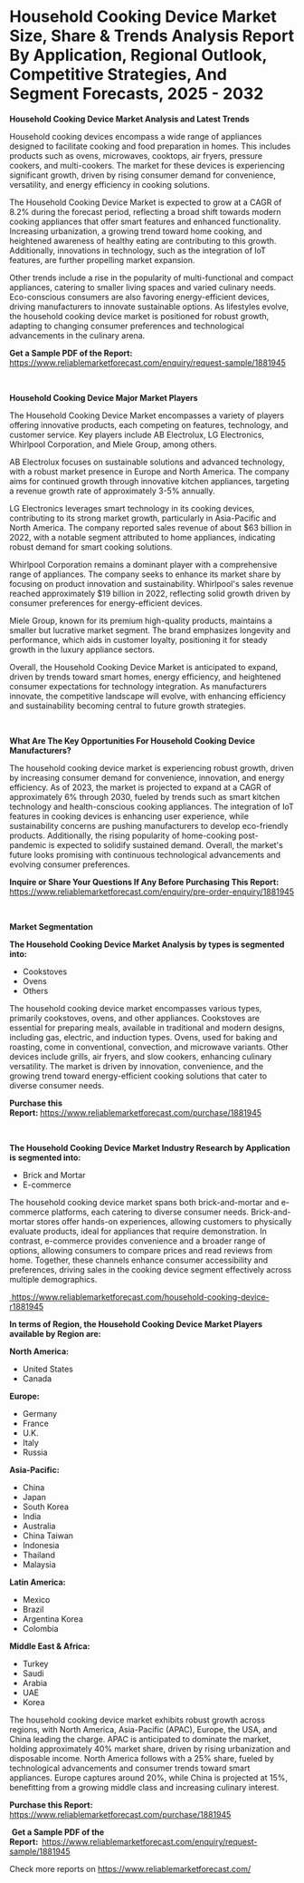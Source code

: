 <p><h1>Household Cooking Device Market Size, Share & Trends Analysis Report By Application, Regional Outlook, Competitive Strategies, And Segment Forecasts, 2025 - 2032</h1></p><p><strong>Household Cooking Device Market Analysis and Latest Trends</strong></p>
<p><p>Household cooking devices encompass a wide range of appliances designed to facilitate cooking and food preparation in homes. This includes products such as ovens, microwaves, cooktops, air fryers, pressure cookers, and multi-cookers. The market for these devices is experiencing significant growth, driven by rising consumer demand for convenience, versatility, and energy efficiency in cooking solutions.</p><p>The Household Cooking Device Market is expected to grow at a CAGR of 8.2% during the forecast period, reflecting a broad shift towards modern cooking appliances that offer smart features and enhanced functionality. Increasing urbanization, a growing trend toward home cooking, and heightened awareness of healthy eating are contributing to this growth. Additionally, innovations in technology, such as the integration of IoT features, are further propelling market expansion.</p><p>Other trends include a rise in the popularity of multi-functional and compact appliances, catering to smaller living spaces and varied culinary needs. Eco-conscious consumers are also favoring energy-efficient devices, driving manufacturers to innovate sustainable options. As lifestyles evolve, the household cooking device market is positioned for robust growth, adapting to changing consumer preferences and technological advancements in the culinary arena.</p></p>
<p><strong>Get a Sample PDF of the Report:&nbsp;</strong> <a href="https://www.reliablemarketforecast.com/enquiry/request-sample/1881945?utm_campaign=2853&utm_medium=2&utm_source=Github&utm_content=ia&utm_term=06042025&utm_id=household-cooking-device">https://www.reliablemarketforecast.com/enquiry/request-sample/1881945</a></p>
<p>&nbsp;</p>
<p><strong>Household Cooking Device Major Market Players</strong></p>
<p><p>The Household Cooking Device Market encompasses a variety of players offering innovative products, each competing on features, technology, and customer service. Key players include AB Electrolux, LG Electronics, Whirlpool Corporation, and Miele Group, among others.</p><p>AB Electrolux focuses on sustainable solutions and advanced technology, with a robust market presence in Europe and North America. The company aims for continued growth through innovative kitchen appliances, targeting a revenue growth rate of approximately 3-5% annually.</p><p>LG Electronics leverages smart technology in its cooking devices, contributing to its strong market growth, particularly in Asia-Pacific and North America. The company reported sales revenue of about $63 billion in 2022, with a notable segment attributed to home appliances, indicating robust demand for smart cooking solutions.</p><p>Whirlpool Corporation remains a dominant player with a comprehensive range of appliances. The company seeks to enhance its market share by focusing on product innovation and sustainability. Whirlpool's sales revenue reached approximately $19 billion in 2022, reflecting solid growth driven by consumer preferences for energy-efficient devices.</p><p>Miele Group, known for its premium high-quality products, maintains a smaller but lucrative market segment. The brand emphasizes longevity and performance, which aids in customer loyalty, positioning it for steady growth in the luxury appliance sectors.</p><p>Overall, the Household Cooking Device Market is anticipated to expand, driven by trends toward smart homes, energy efficiency, and heightened consumer expectations for technology integration. As manufacturers innovate, the competitive landscape will evolve, with enhancing efficiency and sustainability becoming central to future growth strategies.</p></p>
<p>&nbsp;</p>
<p><strong>What Are The Key Opportunities For Household Cooking Device Manufacturers?</strong></p>
<p><p>The household cooking device market is experiencing robust growth, driven by increasing consumer demand for convenience, innovation, and energy efficiency. As of 2023, the market is projected to expand at a CAGR of approximately 6% through 2030, fueled by trends such as smart kitchen technology and health-conscious cooking appliances. The integration of IoT features in cooking devices is enhancing user experience, while sustainability concerns are pushing manufacturers to develop eco-friendly products. Additionally, the rising popularity of home-cooking post-pandemic is expected to solidify sustained demand. Overall, the market's future looks promising with continuous technological advancements and evolving consumer preferences.</p></p>
<p><strong>Inquire or Share Your Questions If Any Before Purchasing This Report:</strong> <a href="https://www.reliablemarketforecast.com/enquiry/pre-order-enquiry/1881945?utm_campaign=2853&utm_medium=2&utm_source=Github&utm_content=ia&utm_term=06042025&utm_id=household-cooking-device">https://www.reliablemarketforecast.com/enquiry/pre-order-enquiry/1881945</a></p>
<p>&nbsp;</p>
<p><strong>Market Segmentation</strong></p>
<p><strong>The Household Cooking Device Market Analysis by types is segmented into:</strong></p>
<p><ul><li>Cookstoves</li><li>Ovens</li><li>Others</li></ul></p>
<p><p>The household cooking device market encompasses various types, primarily cookstoves, ovens, and other appliances. Cookstoves are essential for preparing meals, available in traditional and modern designs, including gas, electric, and induction types. Ovens, used for baking and roasting, come in conventional, convection, and microwave variants. Other devices include grills, air fryers, and slow cookers, enhancing culinary versatility. The market is driven by innovation, convenience, and the growing trend toward energy-efficient cooking solutions that cater to diverse consumer needs.</p></p>
<p><strong>Purchase this Report:&nbsp;</strong><a href="https://www.reliablemarketforecast.com/purchase/1881945?utm_campaign=2853&utm_medium=2&utm_source=Github&utm_content=ia&utm_term=06042025&utm_id=household-cooking-device">https://www.reliablemarketforecast.com/purchase/1881945</a></p>
<p>&nbsp;</p>
<p><strong>The Household Cooking Device Market Industry Research by Application is segmented into:</strong></p>
<p><ul><li>Brick and Mortar</li><li>E-commerce</li></ul></p>
<p><p>The household cooking device market spans both brick-and-mortar and e-commerce platforms, each catering to diverse consumer needs. Brick-and-mortar stores offer hands-on experiences, allowing customers to physically evaluate products, ideal for appliances that require demonstration. In contrast, e-commerce provides convenience and a broader range of options, allowing consumers to compare prices and read reviews from home. Together, these channels enhance consumer accessibility and preferences, driving sales in the cooking device segment effectively across multiple demographics.</p></p>
<p><a href="https://www.reliablemarketforecast.com/household-cooking-device-r1881945?utm_campaign=2853&utm_medium=2&utm_source=Github&utm_content=ia&utm_term=06042025&utm_id=household-cooking-device">&nbsp;https://www.reliablemarketforecast.com/household-cooking-device-r1881945</a></p>
<p><strong>In terms of Region, the Household Cooking Device Market Players available by Region are:</strong></p>
<p>
    <p> <strong> North America: </strong>
        <ul>
            <li>United States</li>
            <li>Canada</li>
        </ul>
        </p> 
    <p> <strong> Europe: </strong>
        <ul>
            <li>Germany</li>
            <li>France</li>
            <li>U.K.</li>
            <li>Italy</li>
            <li>Russia</li>
        </ul>
        </p> 
    <p> <strong> Asia-Pacific: </strong>
        <ul>
            <li>China</li>
            <li>Japan</li>
            <li>South Korea</li>
            <li>India</li>
            <li>Australia</li>
            <li>China Taiwan</li>
            <li>Indonesia</li>
            <li>Thailand</li>
            <li>Malaysia</li>
        </ul>
        </p> 
    <p> <strong> Latin America: </strong>
        <ul>
            <li>Mexico</li>
            <li>Brazil</li>
            <li>Argentina Korea</li>
            <li>Colombia</li>
        </ul>
        </p> 
    <p> <strong> Middle East & Africa: </strong>
        <ul>
            <li>Turkey</li>
            <li>Saudi</li>
            <li>Arabia</li>
            <li>UAE</li>
            <li>Korea</li>
        </ul>
    </p>
    </p>
<p><p>The household cooking device market exhibits robust growth across regions, with North America, Asia-Pacific (APAC), Europe, the USA, and China leading the charge. APAC is anticipated to dominate the market, holding approximately 40% market share, driven by rising urbanization and disposable income. North America follows with a 25% share, fueled by technological advancements and consumer trends toward smart appliances. Europe captures around 20%, while China is projected at 15%, benefitting from a growing middle class and increasing culinary interest.</p></p>
<p><strong>Purchase this Report: </strong><a href="https://www.reliablemarketforecast.com/purchase/1881945?utm_campaign=2853&utm_medium=2&utm_source=Github&utm_content=ia&utm_term=06042025&utm_id=household-cooking-device">https://www.reliablemarketforecast.com/purchase/1881945</a></p>
<p>&nbsp;<strong>Get a Sample PDF of the Report:&nbsp;&nbsp;</strong><a href="https://www.reliablemarketforecast.com/enquiry/request-sample/1881945?utm_campaign=2853&utm_medium=2&utm_source=Github&utm_content=ia&utm_term=06042025&utm_id=household-cooking-device">https://www.reliablemarketforecast.com/enquiry/request-sample/1881945</a></p>
<p><strong></strong></p>
<p>Check more reports on <a href="https://www.reliablemarketforecast.com/?utm_campaign=2853&utm_medium=2&utm_source=Github&utm_content=ia&utm_term=06042025&utm_id=household-cooking-device">https://www.reliablemarketforecast.com/</a></p>